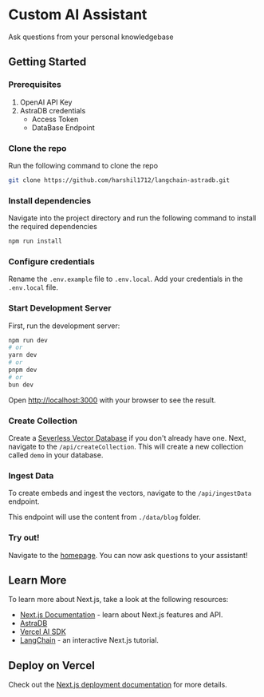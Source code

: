 # Custom AI Assistant

Ask questions from your personal knowledgebase

## Getting Started

### Prerequisites

1. OpenAI API Key
2. AstraDB credentials
   - Access Token
   - DataBase Endpoint

### Clone the repo

Run the following command to clone the repo

```sh
git clone https://github.com/harshil1712/langchain-astradb.git
```

### Install dependencies

Navigate into the project directory and run the following command to install the required dependencies

```sh
npm run install
```

### Configure credentials

Rename the `.env.example` file to `.env.local`. Add your credentials in the `.env.local` file.

### Start Development Server

First, run the development server:

```bash
npm run dev
# or
yarn dev
# or
pnpm dev
# or
bun dev
```

Open [http://localhost:3000](http://localhost:3000) with your browser to see the result.

### Create Collection

Create a [Severless Vector Database](https://docs.datastax.com/en/astra/astra-db-vector/databases/create-database.html#create-vector-database) if you don't already have one. Next, navigate to the `/api/createCollection`. This will create a new collection called `demo` in your database.

### Ingest Data

To create embeds and ingest the vectors, navigate to the `/api/ingestData` endpoint.

This endpoint will use the content from `./data/blog` folder.

### Try out!

Navigate to the [homepage](https://localhost:3000). You can now ask questions to your assistant!

## Learn More

To learn more about Next.js, take a look at the following resources:

- [Next.js Documentation](https://nextjs.org/docs) - learn about Next.js features and API.
- [AstraDB](https://docs.datastax.com/en/astra-serverless/docs/)
- [Vercel AI SDK](https://sdk.vercel.ai/docs/getting-started)
- [LangChain](https://nextjs.org/learn) - an interactive Next.js tutorial.

## Deploy on Vercel

Check out the [Next.js deployment documentation](https://nextjs.org/docs/deployment) for more details.
